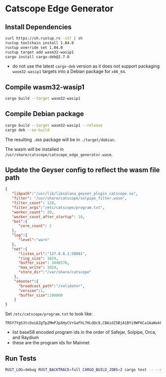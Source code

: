 # Catscope Edge Generator

## Install Dependencies

```bash
curl https://sh.rustup.rs -sSf | sh
rustup toolchain install 1.84.0
rustup override set 1.84.0
rustup target add wasm32-wasip1
cargo install cargo-deb@2.7.0
```

* do not use the latest `cargo-deb` version as it does not support packaging `wasm32-wasip1` targets into a Debian package for `x86_64`.

## Compile wasm32-wasip1

```bash
cargo build --target wasm32-wasip1
```

## Compile Debian package

```bash
cargo build --target wasm32-wasip1 --release
cargo deb --no-build
```

The resulting `.deb` package will be in `./target/debian`.

The wasm will be installed in `/usr/share/catscope/catscope_edge_generator.wasm`.

## Update the Geyser config to reflect the wasm file path

```json
{
   "libpath":"/usr/lib/libsolana_geyser_plugin_catscope.so",
   "filter": "/usr/share/catscope/solpipe_filter.wasm",
   "filter_count": 128,
   "filter_args":"/etc/catscope/program.txt",
   "worker_count": 20,
   "worker_count_after_startup": 18,
   "bot":{
      "core_count": 2
   },
   "log":{
      "level":"warn"
   },
   "net":{
      "listen_url":"127.0.0.1:50001",
      "ring_size": 1024,
      "buffer_size": 1048576,
      "max_write": 1024,
      "store_dir":"/var/share/catscope"
    },
    "shooter":{
      "broadcast_path":"/validator",
      "version":1,
      "buffer_size":100000
    }
}
```

Set `/etc/catscope/program.txt` to look like:

```
TRSY7YgS3tcDoi6ZgTp2MmPJpXHyCVrGaFhL7HLdQc9,CBAidZ5BjA1BYi9WF6Ca1AaWakF2MPxkVgp7oo5tDyW3,whirLbMiicVdio4qvUfM5KAg6Ct8VwpYzGff3uctyCc,CPMMoo8L3F4NbTegBCKVNunggL7H1ZpdTHKxQB5qKP1C
```

* list base58 encoded program ids in the order of Safejar, Solpipe, Orca, and Raydium
* these are the program ids for Mainnet

## Run Tests

```bash
RUST_LOG=debug RUST_BACKTRACE=full CARGO_BUILD_JOBS=2 cargo test -- --nocapture
```

